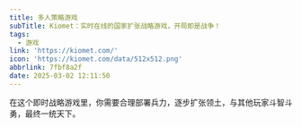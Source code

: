 ```yaml
---
title: 多人策略游戏
subTitle: Kiomet：实时在线的国家扩张战略游戏，开局即是战争！
tags:
  - 游戏
link: 'https://kiomet.com/'
icon: 'https://kiomet.com/data/512x512.png'
abbrlink: 7fbf8a2f
date: 2025-03-02 12:11:50
---
```


在这个即时战略游戏里，你需要合理部署兵力，逐步扩张领土，与其他玩家斗智斗勇，最终一统天下。